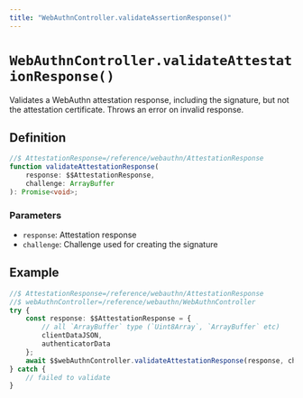 ```yaml
---
title: "WebAuthnController.validateAssertionResponse()"
---
```


# `WebAuthnController.validateAttestationResponse()`

Validates a WebAuthn attestation response, including the signature, but not the attestation certificate. Throws an error on invalid response.

## Definition

```ts
//$ AttestationResponse=/reference/webauthn/AttestationResponse
function validateAttestationResponse(
	response: $$AttestationResponse,
	challenge: ArrayBuffer
): Promise<void>;
```

### Parameters

- `response`: Attestation response
- `challenge`: Challenge used for creating the signature

## Example

```ts
//$ AttestationResponse=/reference/webauthn/AttestationResponse
//$ webAuthnController=/reference/webauthn/WebAuthnController
try {
	const response: $$AttestationResponse = {
		// all `ArrayBuffer` type (`Uint8Array`, `ArrayBuffer` etc)
		clientDataJSON,
		authenticatorData
	};
	await $$webAuthnController.validateAttestationResponse(response, challenge);
} catch {
	// failed to validate
}
```
